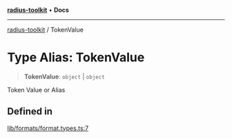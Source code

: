[**radius-toolkit**](../README.md) • **Docs**

***

[radius-toolkit](../globals.md) / TokenValue

# Type Alias: TokenValue

> **TokenValue**: `object` \| `object`

Token Value or Alias

## Defined in

[lib/formats/format.types.ts:7](https://github.com/rangle/radius-token-tango/blob/5b6e6f5adbda55f8c41a4c8308d1d8885a9b9a2f/packages/radius-toolkit/src/lib/formats/format.types.ts#L7)
